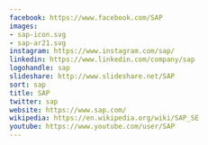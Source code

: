 ```yaml
---
facebook: https://www.facebook.com/SAP
images:
- sap-icon.svg
- sap-ar21.svg
instagram: https://www.instagram.com/sap/
linkedin: https://www.linkedin.com/company/sap
logohandle: sap
slideshare: http://www.slideshare.net/SAP
sort: sap
title: SAP
twitter: sap
website: https://www.sap.com/
wikipedia: https://en.wikipedia.org/wiki/SAP_SE
youtube: https://www.youtube.com/user/SAP
---
```

